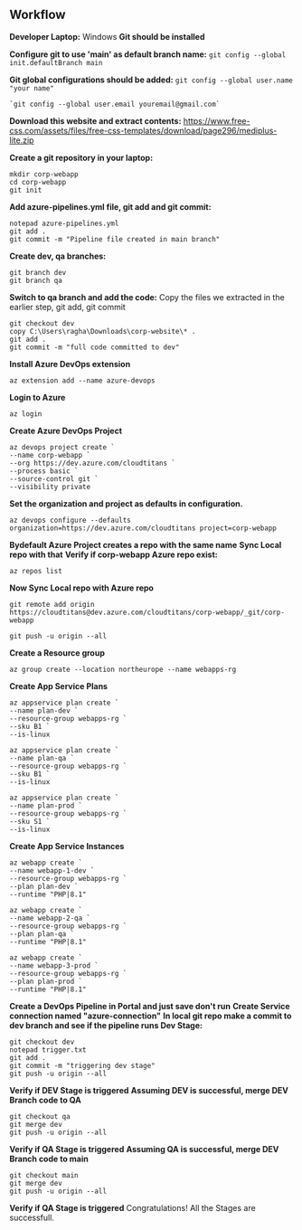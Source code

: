 ## Workflow
**Developer Laptop:** Windows
**Git should be installed**

**Configure git to use 'main' as default branch name:**
    `git config --global init.defaultBranch main`

**Git global configurations should be added:**
       `git config --global user.name "your name"`
    
    `git config --global user.email youremail@gmail.com`

**Download this website and extract contents:** https://www.free-css.com/assets/files/free-css-templates/download/page296/mediplus-lite.zip

**Create a git repository in your laptop:**

    mkdir corp-webapp
    cd corp-webapp
    git init

**Add azure-pipelines.yml file, git add and git commit:**

    notepad azure-pipelines.yml
    git add .
    git commit -m "Pipeline file created in main branch"

**Create dev, qa branches:**

    git branch dev
    git branch qa

**Switch to qa branch and add the code:**
Copy the files we extracted in the earlier step, git add, git commit

    git checkout dev
    copy C:\Users\ragha\Downloads\corp-website\* .
    git add .
    git commit -m "full code committed to dev"

   **Install Azure DevOps extension**

    az extension add --name azure-devops
**Login to Azure**

    az login
**Create Azure DevOps Project**

    az devops project create `
    --name corp-webapp `
    --org https://dev.azure.com/cloudtitans `
    --process basic `
    --source-control git `
    --visibility private
**Set the organization and project as defaults in configuration.**

    az devops configure --defaults organization=https://dev.azure.com/cloudtitans project=corp-webapp
**Bydefault Azure Project creates a repo with the same name**
**Sync Local repo with that**
**Verify if corp-webapp Azure repo exist:**

    az repos list
**Now Sync Local repo with Azure repo**

    git remote add origin https://cloudtitans@dev.azure.com/cloudtitans/corp-webapp/_git/corp-webapp
      
    git push -u origin --all
**Create a Resource group**

    az group create --location northeurope --name webapps-rg
**Create App Service Plans**

  

    az appservice plan create `
    --name plan-dev `
    --resource-group webapps-rg `
    --sku B1 `
    --is-linux
    
    az appservice plan create `
    --name plan-qa `
    --resource-group webapps-rg `
    --sku B1 `
    --is-linux
    
    az appservice plan create `
    --name plan-prod `
    --resource-group webapps-rg `
    --sku S1 `
    --is-linux

**Create App Service Instances**

    az webapp create `
    --name webapp-1-dev `
    --resource-group webapps-rg `
    --plan plan-dev `
    --runtime "PHP|8.1"
    
    az webapp create `
    --name webapp-2-qa `
    --resource-group webapps-rg `
    --plan plan-qa `
    --runtime "PHP|8.1"
    
    az webapp create `
    --name webapp-3-prod `
    --resource-group webapps-rg `
    --plan plan-prod `
    --runtime "PHP|8.1"
**Create a DevOps Pipeline in Portal and just save don't run**
**Create Service connection named "azure-connection"**
**In local git repo make a commit to dev branch and see if the pipeline runs Dev Stage:**

    git checkout dev
    notepad trigger.txt
    git add .
    git commit -m "triggering dev stage"
    git push -u origin --all
    
**Verify if DEV Stage is triggered**
**Assuming DEV is successful, merge DEV Branch code to QA**

    git checkout qa
    git merge dev
    git push -u origin --all

**Verify if QA Stage is triggered**
**Assuming QA is successful, merge DEV Branch code to main**

    git checkout main
    git merge dev
    git push -u origin --all
**Verify if QA Stage is triggered**
Congratulations! All the Stages are successfull.
